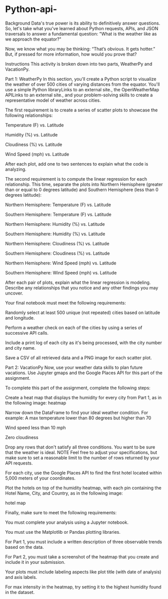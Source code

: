 # Python-api-

Background
Data's true power is its ability to definitively answer questions. So, let's take what you've learned about Python requests, APIs, and JSON traversals to answer a fundamental question: "What is the weather like as we approach the equator?"

Now, we know what you may be thinking: “That’s obvious. It gets hotter.” But, if pressed for more information, how would you prove that?


Instructions
This activity is broken down into two parts, WeatherPy and VacationPy.

Part 1: WeatherPy
In this section, you'll create a Python script to visualize the weather of over 500 cities of varying distances from the equator. You'll use a simple Python libraryLinks to an external site., the OpenWeatherMap APILinks to an external site., and your problem-solving skills to create a representative model of weather across cities.

The first requirement is to create a series of scatter plots to showcase the following relationships:

Temperature (F) vs. Latitude

Humidity (%) vs. Latitude

Cloudiness (%) vs. Latitude

Wind Speed (mph) vs. Latitude

After each plot, add one to two sentences to explain what the code is analyzing.

The second requirement is to compute the linear regression for each relationship. This time, separate the plots into Northern Hemisphere (greater than or equal to 0 degrees latitude) and Southern Hemisphere (less than 0 degrees latitude):

Northern Hemisphere: Temperature (F) vs. Latitude

Southern Hemisphere: Temperature (F) vs. Latitude

Northern Hemisphere: Humidity (%) vs. Latitude

Southern Hemisphere: Humidity (%) vs. Latitude

Northern Hemisphere: Cloudiness (%) vs. Latitude

Southern Hemisphere: Cloudiness (%) vs. Latitude

Northern Hemisphere: Wind Speed (mph) vs. Latitude

Southern Hemisphere: Wind Speed (mph) vs. Latitude

After each pair of plots, explain what the linear regression is modeling. Describe any relationships that you notice and any other findings you may uncover.

Your final notebook must meet the following requirements:

Randomly select at least 500 unique (not repeated) cities based on latitude and longitude.

Perform a weather check on each of the cities by using a series of successive API calls.

Include a print log of each city as it's being processed, with the city number and city name.

Save a CSV of all retrieved data and a PNG image for each scatter plot.

Part 2: VacationPy
Now, use your weather data skills to plan future vacations. Use Jupyter gmaps and the Google Places API for this part of the assignment.

To complete this part of the assignment, complete the following steps:

Create a heat map that displays the humidity for every city from Part 1, as in the following image:
heatmap

Narrow down the DataFrame to find your ideal weather condition. For example:
A max temperature lower than 80 degrees but higher than 70

Wind speed less than 10 mph

Zero cloudiness

Drop any rows that don't satisfy all three conditions. You want to be sure that the weather is ideal.
NOTE
Feel free to adjust your specifications, but make sure to set a reasonable limit to the number of rows returned by your API requests.

For each city, use the Google Places API to find the first hotel located within 5,000 meters of your coordinates.

Plot the hotels on top of the humidity heatmap, with each pin containing the Hotel Name, City, and Country, as in the following image:

hotel map

Finally, make sure to meet the following requirements:

You must complete your analysis using a Jupyter notebook.

You must use the Matplotlib or Pandas plotting libraries.

For Part 1, you must include a written description of three observable trends based on the data.

For Part 2, you must take a screenshot of the heatmap that you create and include it in your submission.

Your plots must include labeling aspects like plot title (with date of analysis) and axis labels.

For max intensity in the heatmap, try setting it to the highest humidity found in the dataset.
